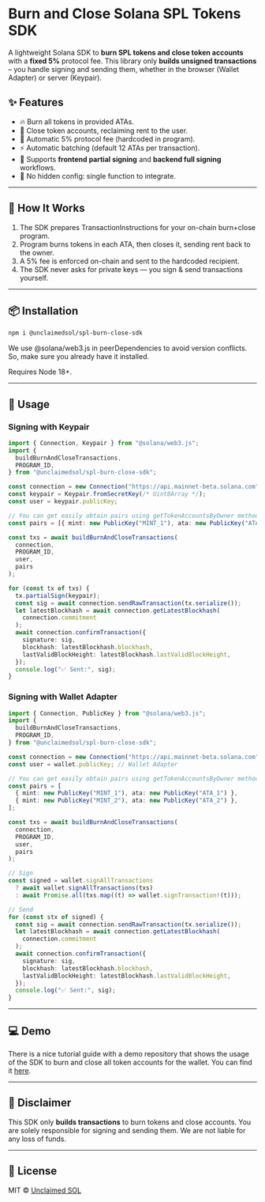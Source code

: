# Burn and Close Solana SPL Tokens SDK

A lightweight Solana SDK to **burn SPL tokens and close token accounts** with a **fixed 5%** protocol fee.
This library only **builds unsigned transactions** – you handle signing and sending them, whether in the browser (Wallet Adapter) or server (Keypair).

## ✨ Features

- 🔥 Burn all tokens in provided ATAs.
- 🧹 Close token accounts, reclaiming rent to the user.
- 💸 Automatic 5% protocol fee (hardcoded in program).
- ⚡ Automatic batching (default 12 ATAs per transaction).
- 🔐 Supports **frontend partial signing** and **backend full signing** workflows.
- 🚀 No hidden config: single function to integrate.

---

## 🧩 How It Works

1. The SDK prepares TransactionInstructions for your on-chain burn+close program.
2. Program burns tokens in each ATA, then closes it, sending rent back to the owner.
3. A 5% fee is enforced on-chain and sent to the hardcoded recipient.
4. The SDK never asks for private keys — you sign & send transactions yourself.

---

## 📦 Installation

```bash
npm i @unclaimedsol/spl-burn-close-sdk
```

We use @solana/web3.js in peerDependencies to avoid version conflicts. So, make sure you already have it installed.

Requires Node 18+.

---

## 🔑 Usage

### Signing with Keypair

```typescript
import { Connection, Keypair } from "@solana/web3.js";
import {
  buildBurnAndCloseTransactions,
  PROGRAM_ID,
} from "@unclaimedsol/spl-burn-close-sdk";

const connection = new Connection("https://api.mainnet-beta.solana.com");
const keypair = Keypair.fromSecretKey(/* Uint8Array */);
const user = keypair.publicKey;

// You can get easily obtain pairs using getTokenAccountsByOwner method
const pairs = [{ mint: new PublicKey("MINT_1"), ata: new PublicKey("ATA_1") }];

const txs = await buildBurnAndCloseTransactions(
  connection,
  PROGRAM_ID,
  user,
  pairs
);

for (const tx of txs) {
  tx.partialSign(keypair);
  const sig = await connection.sendRawTransaction(tx.serialize());
  let latestBlockhash = await connection.getLatestBlockhash(
    connection.commitment
  );
  await connection.confirmTransaction({
    signature: sig,
    blockhash: latestBlockhash.blockhash,
    lastValidBlockHeight: latestBlockhash.lastValidBlockHeight,
  });
  console.log("✅ Sent:", sig);
}
```

### Signing with Wallet Adapter

```typescript
import { Connection, PublicKey } from "@solana/web3.js";
import {
  buildBurnAndCloseTransactions,
  PROGRAM_ID,
} from "@unclaimedsol/spl-burn-close-sdk";

const connection = new Connection("https://api.mainnet-beta.solana.com");
const user = wallet.publicKey; // Wallet Adapter

// You can get easily obtain pairs using getTokenAccountsByOwner method
const pairs = [
  { mint: new PublicKey("MINT_1"), ata: new PublicKey("ATA_1") },
  { mint: new PublicKey("MINT_2"), ata: new PublicKey("ATA_2") },
];

const txs = await buildBurnAndCloseTransactions(
  connection,
  PROGRAM_ID,
  user,
  pairs
);

// Sign
const signed = wallet.signAllTransactions
  ? await wallet.signAllTransactions(txs)
  : await Promise.all(txs.map((t) => wallet.signTransaction!(t)));

// Send
for (const stx of signed) {
  const sig = await connection.sendRawTransaction(tx.serialize());
  let latestBlockhash = await connection.getLatestBlockhash(
    connection.commitment
  );
  await connection.confirmTransaction({
    signature: sig,
    blockhash: latestBlockhash.blockhash,
    lastValidBlockHeight: latestBlockhash.lastValidBlockHeight,
  });
  console.log("✅ Sent:", sig);
}
```

---

## 💻 Demo

There is a nice tutorial guide with a demo repository that shows the usage of the SDK to burn and close all token accounts for the wallet. You can find it [here](https://cryptolover12.medium.com/how-to-close-and-burn-token-accounts-on-solana-simple-way-in-web3-js-2ede68f3fcd7).

---

## 📜 Disclaimer

This SDK only **builds transactions** to burn tokens and close accounts. You are solely responsible for signing and sending them. We are not liable for any loss of funds.

---

## 📃 License

MIT © [Unclaimed SOL](https://unclaimedsol.com)
